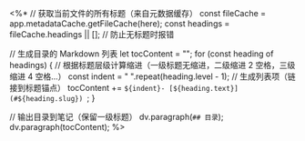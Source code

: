 <!-- Templater 动态生成目录 -->
<%* 
  // 获取当前文件的所有标题（来自元数据缓存）
  const fileCache = app.metadataCache.getFileCache(here);
  const headings = fileCache.headings || []; // 防止无标题时报错

  // 生成目录的 Markdown 列表
  let tocContent = "";
  for (const heading of headings) {
    // 根据标题层级计算缩进（一级标题无缩进，二级缩进 2 空格，三级缩进 4 空格...）
    const indent = "  ".repeat(heading.level - 1);
    // 生成列表项（链接到标题锚点）
    tocContent += `${indent}- [${heading.text}](#${heading.slug})
`;
  }

  // 输出目录到笔记（保留一级标题）
  dv.paragraph(`## 目录`);
  dv.paragraph(tocContent);
%>